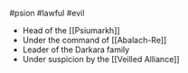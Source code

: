 #psion #lawful #evil 

- Head of the [[Psiumarkh]]
- Under the command of [[Abalach-Re]]
- Leader of the Darkara family
- Under suspicion by the [[Veilled Alliance]]